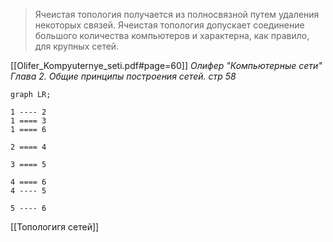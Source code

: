 > Ячеистая топология получается из полносвязной путем удаления некоторых связей. Ячеистая топология допускает соединение большого количества компьютеров и характерна, как правило, для крупных сетей.

[[Olifer_Kompyuternye_seti.pdf#page=60]]
*Олифер "Компьютерные сети" Глава 2. Общие принципы построения сетей. стр 58*

```mermaid
graph LR;

1 ---- 2
1 ==== 3
1 ==== 6

2 ==== 4

3 ==== 5

4 ==== 6
4 ---- 5

5 ---- 6
```

[[Топологигя сетей]]

